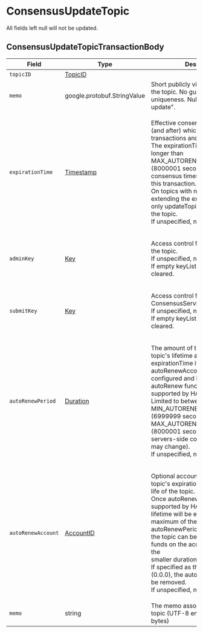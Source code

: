 # ConsensusUpdateTopic

All fields left null will not be updated.

## ConsensusUpdateTopicTransactionBody

| Field              | Type                                                 | Description                                                                                                                                                                                                                                                                                                                                                                                                                                                                     |   |
| ------------------ | ---------------------------------------------------- | ------------------------------------------------------------------------------------------------------------------------------------------------------------------------------------------------------------------------------------------------------------------------------------------------------------------------------------------------------------------------------------------------------------------------------------------------------------------------------- | - |
| `topicID`          | [TopicID](../basic-types/topicid.md)                 |                                                                                                                                                                                                                                                                                                                                                                                                                                                                                 |   |
| `memo`             | google.protobuf.StringValue                          | Short publicly visible memo about the topic. No guarantee of uniqueness. Null for "do not update".                                                                                                                                                                                                                                                                                                                                                                              |   |
| `expirationTime`   | [Timestamp](../miscellaneous/timestamp.md#timestamp) | <p>Effective consensus timestamp at (and after) which all consensus transactions and queries will fail.<br>The expirationTime may be no longer than MAX_AUTORENEW_PERIOD (8000001 seconds) from the consensus timestamp of<br>this transaction.<br>On topics with no adminKey, extending the expirationTime is the only updateTopic option allowed on the topic.<br>If unspecified, no change.</p>                                                                              |   |
| `adminKey`         | [Key](../basic-types/key.md)                         | <p>Access control for update/delete of the topic.<br>If unspecified, no change.<br>If empty keyList - the adminKey is cleared.</p>                                                                                                                                                                                                                                                                                                                                              |   |
| `submitKey`        | [Key](../basic-types/key.md)                         | <p>Access control for ConsensusService.submitMessage.<br>If unspecified, no change.<br>If empty keyList - the submitKey is cleared.</p>                                                                                                                                                                                                                                                                                                                                         |   |
| `autoRenewPeriod`  | [Duration](../miscellaneous/duration.md)             | <p>The amount of time to extend the topic's lifetime automatically at expirationTime if the autoRenewAccount is<br>configured and has funds (once autoRenew functionality is supported by HAPI).<br>Limited to between MIN_AUTORENEW_PERIOD (6999999 seconds) and MAX_AUTORENEW_PERIOD (8000001 seconds) by<br>servers-side configuration (which may change).<br>If unspecified, no change.</p>                                                                                 |   |
| `autoRenewAccount` | [AccountID](../basic-types/accountid.md)             | <p>Optional account to be used at the topic's expirationTime to extend the life of the topic.<br>Once autoRenew functionality is supported by HAPI, the topic lifetime will be extended up to a maximum of the<br>autoRenewPeriod or however long the topic can be extended using all funds on the account (whichever is the<br>smaller duration/amount).<br>If specified as the default value (0.0.0), the autoRenewAccount will be removed.<br>If unspecified, no change.</p> |   |
| `memo`             | string                                               | The memo associated with the topic (UTF-8 encoding max 100 bytes)                                                                                                                                                                                                                                                                                                                                                                                                               |   |
